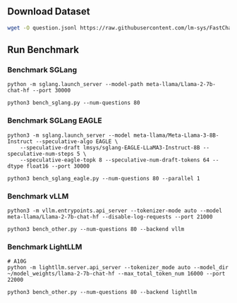 ## Download Dataset

```sh
wget -O question.jsonl https://raw.githubusercontent.com/lm-sys/FastChat/main/fastchat/llm_judge/data/mt_bench/question.jsonl
```

## Run Benchmark

### Benchmark SGLang
```
python -m sglang.launch_server --model-path meta-llama/Llama-2-7b-chat-hf --port 30000
```

```
python3 bench_sglang.py --num-questions 80
```

### Benchmark SGLang EAGLE
```
python3 -m sglang.launch_server --model meta-llama/Meta-Llama-3-8B-Instruct --speculative-algo EAGLE \
    --speculative-draft lmsys/sglang-EAGLE-LLaMA3-Instruct-8B --speculative-num-steps 5 \
    --speculative-eagle-topk 8 --speculative-num-draft-tokens 64 --dtype float16 --port 30000
```

```
python3 bench_sglang_eagle.py --num-questions 80 --parallel 1
```


### Benchmark vLLM
```
python3 -m vllm.entrypoints.api_server --tokenizer-mode auto --model meta-llama/Llama-2-7b-chat-hf --disable-log-requests --port 21000
```

```
python3 bench_other.py --num-questions 80 --backend vllm
```


### Benchmark LightLLM
```
# A10G
python -m lightllm.server.api_server --tokenizer_mode auto --model_dir ~/model_weights/llama-2-7b-chat-hf --max_total_token_num 16000 --port 22000
```

```
python3 bench_other.py --num-questions 80 --backend lightllm
```
